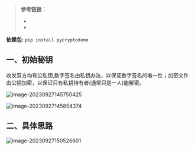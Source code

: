 > **参考链接：**
>
> - [ PyCryptodome’s documentation]:https://pycryptodome.readthedocs.io/en/latest/index.html
>
> - [AES-RSA-FileTransfer]: https://github.com/qux-bbb/AES-RSA-FileTransfer

**依赖包:**     `pip install pycryptodome`

## 一、初始秘钥

​	收发双方均有公私钥,数字签名由私钥办法，以保证数字签名的唯一性；加密文件由公钥加密，以保证只有私钥持有者(通常只是一人)能解密。

![image-20230927145750425](https://fengqingyangosimagedata.oss-cn-nanjing.aliyuncs.com/fengqingyangos/202309271457509.png)



![image-20230927145854374](https://fengqingyangosimagedata.oss-cn-nanjing.aliyuncs.com/fengqingyangos/202309271458418.png)



## 二、具体思路

![image-20230927150526601](https://fengqingyangosimagedata.oss-cn-nanjing.aliyuncs.com/fengqingyangos/202309271505702.png)

